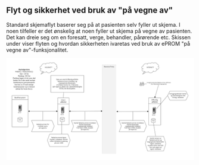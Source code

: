 
## Flyt og sikkerhet ved bruk av "på vegne av"

Standard skjemaflyt baserer seg på at pasienten selv fyller ut skjema. I noen tilfeller er det ønskelig at noen fyller ut skjema på vegne av pasienten. Det kan dreie seg om en foresatt, verge, behandler, pårørende etc. Skissen under viser flyten og hvordan sikkerheten ivaretas ved bruk av ePROM "på vegne av"-funksjonalitet.


![Skisse](img/pa_vegne_av_flyt_sikkerhet.png)

